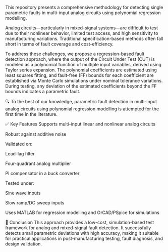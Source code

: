 This repository presents a comprehensive methodology for detecting single parametric faults in multi-input analog circuits using polynomial regression modelling.

Analog circuits—particularly in mixed-signal systems—are difficult to test due to their nonlinear behavior, limited test access, and high sensitivity to manufacturing variations. Traditional specification-based methods often fall short in terms of fault coverage and cost-efficiency.

To address these challenges, we propose a regression-based fault detection approach, where the output of the Circuit Under Test (CUT) is modeled as a polynomial function of multiple input variables, derived using Taylor series expansion. The polynomial coefficients are estimated using least squares fitting, and fault-free (FF) bounds for each coefficient are established via Monte Carlo simulations under nominal tolerance variations. During testing, any deviation of the estimated coefficients beyond the FF bounds indicates a parametric fault.

🔍 To the best of our knowledge, parametric fault detection in multi-input analog circuits using polynomial regression modelling is attempted for the first time in the literature.

✅ Key Features
Supports multi-input linear and nonlinear analog circuits

Robust against additive noise

Validated on:

Lead-lag filter

Four-quadrant analog multiplier

PI compensator in a buck converter

Tested under:

Sine wave inputs

Slow ramp/DC sweep inputs

Uses MATLAB for regression modelling and OrCAD/PSpice for simulations

📌 Conclusion
This approach provides a low-cost, simulation-based test framework for analog and mixed-signal fault detection. It successfully detects small parametric deviations with high accuracy, making it suitable for practical applications in post-manufacturing testing, fault diagnosis, and design validation.
